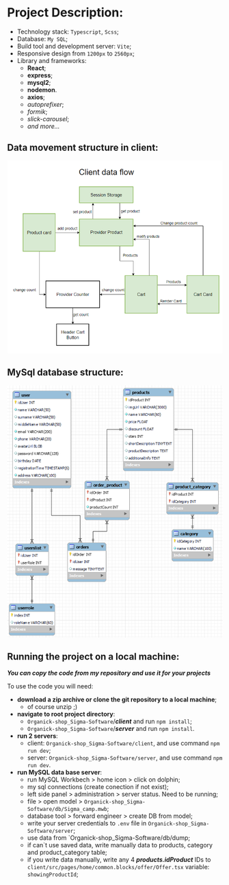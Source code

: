 # Project Description:
* Technology stack: `Typescript`, `Scss`;
* Database: `My SQL`;
* Build tool and development server: `Vite`;
* Responsive design from `1200px` to `2560px`;
* Library and frameworks:
  - **React**;
  - **express**;
  - **mysql2**;
  - **nodemon**.
  - **axios**;
  - *autoprefixer*;
  - *formik*;
  - *slick-carousel*;
  - *and more...*
## Data movement structure in client:
![Client data flow](https://github.com/CyberBrainiac/Organick-shop_Sigma-Software/blob/master/client/src/assets/images/readmeImg/Client-data-flow.png)

## MySql database structure:
![Database structure](https://github.com/CyberBrainiac/Organick-shop_Sigma-Software/blob/master/client/src/assets/images/readmeImg/EER-DIagram.png)

## Running the project on a local machine:
***You can copy the code from my repository and use it for your projects***

To use the code you will need:
* **download a zip archive or clone the git repository to a local machine**;
  - of course unzip ;) 
* **navigate to root project directory**:
  - `Organick-shop_Sigma-Software`/***client*** and run `npm install`;
  - `Organick-shop_Sigma-Software`/***server*** and run `npm install`.
* **run 2 servers**:
  - client: `Organick-shop_Sigma-Software/client`, and use command `npm run dev`;
  - server: `Organick-shop_Sigma-Software/server`, and use command `npm run dev`.
* **run MySQL data base server**:
  - run MySQL Workbech > home icon > click on dolphin;
  - my sql connections (create conection if not exist);
  - left side panel > administration > server status. Need to be running;
  - file > open model > `Organick-shop_Sigma-Software/db/Sigma_camp.mwb`;
  - database tool > forward engineer > create DB from model;
  - write your server credentials to `.env` file in `Organick-shop_Sigma-Software/server`;
  - use data from `Organick-shop_Sigma-Software/db/dump;
  - if can`t use saved data, write manually data to products, category and product_category table;
  - if you write data manually, write any 4 ***products.idProduct*** IDs to `client/src/pages/home/common.blocks/offer/Offer.tsx` variable: `showingProductId`;
 

  
